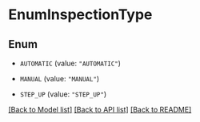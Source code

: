 # EnumInspectionType

## Enum


* `AUTOMATIC` (value: `"AUTOMATIC"`)

* `MANUAL` (value: `"MANUAL"`)

* `STEP_UP` (value: `"STEP_UP"`)


[[Back to Model list]](../README.md#documentation-for-models) [[Back to API list]](../README.md#documentation-for-api-endpoints) [[Back to README]](../README.md)


